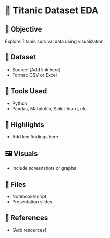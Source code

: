 # 🚢 Titanic Dataset EDA

## 📌 Objective
Explore Titanic survival data using visualization.

## 📁 Dataset
- Source: [Add link here]
- Format: CSV or Excel

## 🔧 Tools Used
- Python
- Pandas, Matplotlib, Scikit-learn, etc.

## 🧠 Highlights
- Add key findings here

## 🖼️ Visuals
- Include screenshots or graphs

## 📂 Files
- Notebook/script
- Presentation slides

## 📎 References
- [Add resources]
